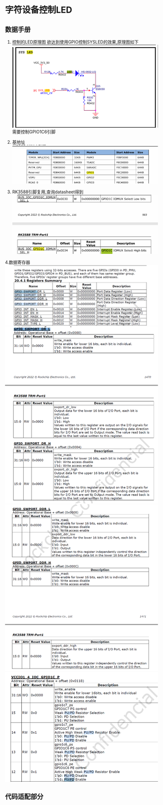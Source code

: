 # 字符设备控制LED

## 数据手册

1. 控制的LED原理图
欲达到使用GPIO控制SYSLED的效果,原理图如下
![alt text](image-1.png)
需要控制GPIO1C6引脚

2. 基地址
![alt text](image-2.png)

3. RK3588引脚复用,查询datasheet得到
![alt text](image.png)

4.数据寄存器
![alt text](image-3.png)
![alt text](image-5.png)
![alt text](image-4.png)
![alt text](image-6.png)


## 代码适配部分
